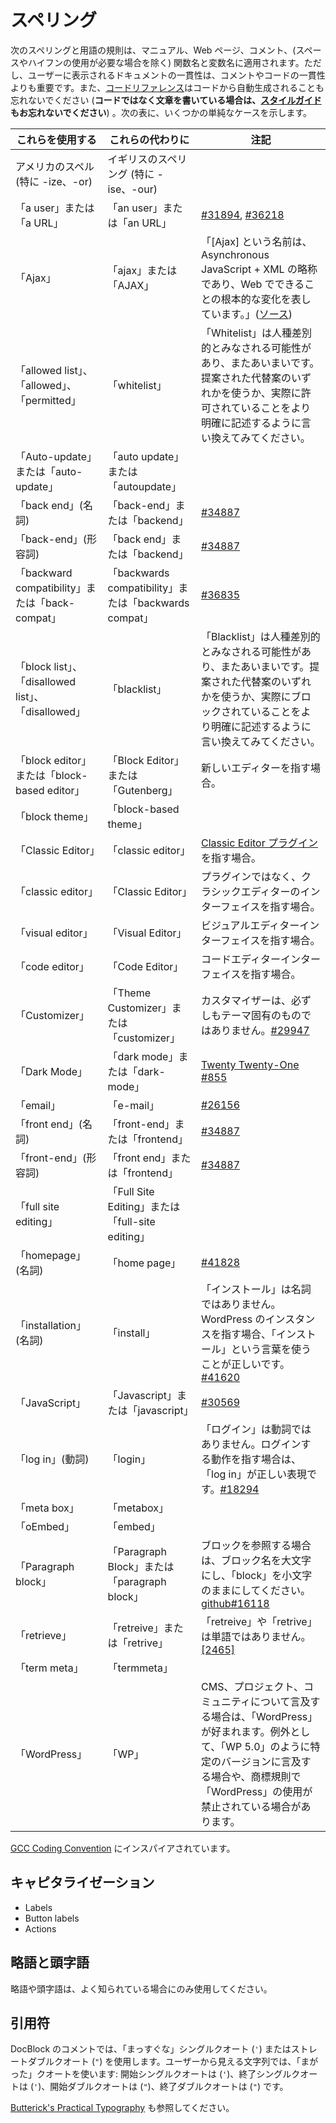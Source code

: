 <!--
# Spelling
-->

# スペリング

<!--
## Terminology
-->

<!--
The following conventions of spelling and terminology apply to the manuals, web pages, comments, and (except where they require spaces or hyphens to be used) function and variable names, although consistency in user-visible documentation and diagnostics is more important than that in comments and code. Also don’t forget that the [Code Reference](https://developer.wordpress.org/reference/) is auto-generated from the code (*if you’re writing prose instead of code, don’t forget the [Style Guide](https://make.wordpress.org/marketing/handbook/resources/style-guide-and-brand-book/)*). The following table lists some simple cases:
-->

次のスペリングと用語の規則は、マニュアル、Web ページ、コメント、(スペースやハイフンの使用が必要な場合を除く) 関数名と変数名に適用されます。ただし、ユーザーに表示されるドキュメントの一貫性は、コメントやコードの一貫性よりも重要です。また、[コードリファレンス](https://developer.wordpress.org/reference/)はコードから自動生成されることも忘れないでください (**コードではなく文章を書いている場合は、[スタイルガイド](https://make.wordpress.org/marketing/handbook/resources/style-guide-and-brand-book/)もお忘れないでください**) 。次の表に、いくつかの単純なケースを示します。


<!-- | Use… | …instead of | Notes |
| --- | --- | --- |
| American spelling (in particular -ize, -or) | British spelling (in particular -ise, -our) |   |
| “a user” or “a URL” | “an user” or “an URL” | [#31894](https://core.trac.wordpress.org/ticket/31894), [#36218](https://core.trac.wordpress.org/ticket/36218) |
| “Ajax” | “ajax” or “AJAX” | “The name \[Ajax\] is shorthand for Asynchronous JavaScript + XML, and it represents a fundamental shift in what’s possible on the Web.” ([Source](http://adaptivepath.org/ideas/ajax-new-approach-web-applications/)) |
| “allowed list”, “allowed”, “permitted” | “whitelist” | “Whitelist” can be considered racially insensitive and is also ambiguous. Try using one of the suggested alternatives, or rewording to describe what is actually being allowed more clearly. |
| “Auto-update” or “auto-update” | “auto update” or “autoupdate” |   |
| “back end” (noun) | “back-end” or “backend” | [](https://core.trac.wordpress.org/ticket/34887)[](https://core.trac.wordpress.org/ticket/34887)[](https://core.trac.wordpress.org/ticket/34887)[#34887](https://core.trac.wordpress.org/ticket/34887) |
| “back-end” (adjective) | “back end” or “backend” | [](https://core.trac.wordpress.org/ticket/34887)[](https://core.trac.wordpress.org/ticket/34887)[](https://core.trac.wordpress.org/ticket/34887)[#34887](https://core.trac.wordpress.org/ticket/34887) |
| “backward compatibility” or “back-compat” | “backwards compatibility” or “backwards compat” | [#36835](https://core.trac.wordpress.org/ticket/36835) |
| “block list”, “disallowed list”, “disallowed” | “blacklist” | “Blacklist” can be considered racially insensitive and is also ambiguous. Try using one of the suggested alternatives, or rewording to describe what is actually being blocked more clearly. |
| “block editor” or “block-based editor” | “Block Editor” or “Gutenberg” | When referring to the new editor. |
| “block theme” | “block-based theme” |  |
| “Classic Editor” | “classic editor” | When referring to the [Classic Editor plugin](https://wordpress.org/plugins/classic-editor/). |
| “classic editor” | “Classic Editor” | When referring to the classic editor interface and not the plugin. |
| “visual editor” | “Visual Editor” | When referring to the visual editor interface. |
| “code editor” | “Code Editor” | When referring to the code editor interface. |
| “Customizer” | “Theme Customizer” or “customizer” | The Customizer isn’t necessarily theme-specific, [#29947](https://core.trac.wordpress.org/ticket/29947) |
| “Dark Mode” | “dark mode” or “dark-mode” | [Twenty Twenty-One #855](https://github.com/WordPress/twentytwentyone/pull/855) |
| “email” | “e-mail” | [#26156](https://core.trac.wordpress.org/ticket/26156) |
| “front end” (noun) | “front-end” or “frontend” | [](https://core.trac.wordpress.org/ticket/34887)[](https://core.trac.wordpress.org/ticket/34887)[](https://core.trac.wordpress.org/ticket/34887)[#34887](https://core.trac.wordpress.org/ticket/34887) |
| “front-end” (adjective) | “front end” or “frontend” | [](https://core.trac.wordpress.org/ticket/34887)[](https://core.trac.wordpress.org/ticket/34887)[](https://core.trac.wordpress.org/ticket/34887)[#34887](https://core.trac.wordpress.org/ticket/34887) |
| “full site editing” | “Full Site Editing” or “full-site editing” |  |
| “homepage” (noun) | “home page” | [#41828](https://core.trac.wordpress.org/ticket/41828) |
| “installation” (noun) | “install” | The word “install” is not a noun. When referring to an instance of WordPress, the correct word to use is “installation”.
[#41620](https://core.trac.wordpress.org/ticket/41620) |
| “JavaScript” | “Javascript” or “javascript” | [#30569](https://core.trac.wordpress.org/ticket/30569) |
| “log in” (verb) | “login” | The word “login” is not a verb. When referring to the action of logging in, the correct phrase to use is “log in”.
[#18294](https://core.trac.wordpress.org/ticket/18294) |
| “meta box” | “metabox” |   |
| “oEmbed” | “embed” |   |
| “Paragraph block” | “Paragraph Block” or “paragraph block” | When referring to blocks capitalize the block name and keep ‘block’ lowercase. [github#16118](https://github.com/WordPress/gutenberg/issues/16118#issuecomment-501458511) |
| “retrieve” | “retreive” or “retrive” | “retreive” or “retrive” aren’t words, [\[2465\]](https://core.trac.wordpress.org/changeset/2465) |
| “term meta” | “termmeta” |   |
| “WordPress” | “WP” | “WordPress” is preferred when referring to the CMS, project, or community.  One exception is when referencing a specific version, e.g. “WP 5.0”, or where the trademark rules prohibit the use of “WordPress”. | -->

| これらを使用する | これらの代わりに | 注記 |
| --- | --- | --- |
| アメリカのスペル (特に -ize、-or) | イギリスのスペリング (特に -ise、-our) |   |
| 「a user」または「a URL」 | 「an user」または「an URL」 | [#31894](https://core.trac.wordpress.org/ticket/31894), [#36218](https://core.trac.wordpress.org/ticket/36218) |
| 「Ajax」 | 「ajax」または「AJAX」 | 「\[Ajax\] という名前は、Asynchronous JavaScript + XML の略称であり、Web でできることの根本的な変化を表しています。」([ソース](http://adaptivepath.org/ideas/ajax-new-approach-web-applications/)) |
| 「allowed list」、「allowed」、「permitted」 | 「whitelist」 | 「Whitelist」は人種差別的とみなされる可能性があり、またあいまいです。提案された代替案のいずれかを使うか、実際に許可されていることをより明確に記述するように言い換えてみてください。|
| 「Auto-update」または「auto-update」 | 「auto update」または「autoupdate」 |   |
| 「back end」(名詞) | 「back-end」または「backend」 | [](https://core.trac.wordpress.org/ticket/34887)[](https://core.trac.wordpress.org/ticket/34887)[](https://core.trac.wordpress.org/ticket/34887)[#34887](https://core.trac.wordpress.org/ticket/34887) |
| 「back-end」(形容詞) | 「back end」または「backend」 | [](https://core.trac.wordpress.org/ticket/34887)[](https://core.trac.wordpress.org/ticket/34887)[](https://core.trac.wordpress.org/ticket/34887)[#34887](https://core.trac.wordpress.org/ticket/34887) |
| 「backward compatibility」または「back-compat」 | 「backwards compatibility」または「backwards compat」 | [#36835](https://core.trac.wordpress.org/ticket/36835) |
| 「block list」、「disallowed list」、「disallowed」 | 「blacklist」 | 「Blacklist」は人種差別的とみなされる可能性があり、またあいまいです。提案された代替案のいずれかを使うか、実際にブロックされていることをより明確に記述するように言い換えてみてください。 |
| 「block editor」または「block-based editor」 | 「Block Editor」または「Gutenberg」 | 新しいエディターを指す場合。 |
| 「block theme」 | 「block-based theme」 |  |
| 「Classic Editor」 | 「classic editor」 | [Classic Editor プラグイン](https://wordpress.org/plugins/classic-editor/)を指す場合。 |
| 「classic editor」 | 「Classic Editor」 | プラグインではなく、クラシックエディターのインターフェイスを指す場合。 |
| 「visual editor」 | 「Visual Editor」 | ビジュアルエディターインターフェイスを指す場合。|
| 「code editor」 | 「Code Editor」 | コードエディターインターフェイスを指す場合。|
| 「Customizer」 | 「Theme Customizer」または「customizer」 | カスタマイザーは、必ずしもテーマ固有のものではありません。[#29947](https://core.trac.wordpress.org/ticket/29947) |
| 「Dark Mode」 | 「dark mode」または「dark-mode」 | [Twenty Twenty-One #855](https://github.com/WordPress/twentytwentyone/pull/855) |
| 「email」 | 「e-mail」 | [#26156](https://core.trac.wordpress.org/ticket/26156) |
| 「front end」(名詞) | 「front-end」または「frontend」 | [](https://core.trac.wordpress.org/ticket/34887)[](https://core.trac.wordpress.org/ticket/34887)[](https://core.trac.wordpress.org/ticket/34887)[#34887](https://core.trac.wordpress.org/ticket/34887) |
| 「front-end」(形容詞) | 「front end」または「frontend」 | [](https://core.trac.wordpress.org/ticket/34887)[](https://core.trac.wordpress.org/ticket/34887)[](https://core.trac.wordpress.org/ticket/34887)[#34887](https://core.trac.wordpress.org/ticket/34887) |
| 「full site editing」 | 「Full Site Editing」または「full-site editing」 |  |
| 「homepage」(名詞) | 「home page」 | [#41828](https://core.trac.wordpress.org/ticket/41828) |
| 「installation」(名詞) | 「install」 | 「インストール」は名詞ではありません。WordPress のインスタンスを指す場合、「インストール」という言葉を使うことが正しいです。[#41620](https://core.trac.wordpress.org/ticket/41620) |
| 「JavaScript」 | 「Javascript」または「javascript」 | [#30569](https://core.trac.wordpress.org/ticket/30569) |
| 「log in」(動詞) | 「login」 | 「ログイン」は動詞ではありません。ログインする動作を指す場合は、「log in」が正しい表現です。[#18294](https://core.trac.wordpress.org/ticket/18294) |
| 「meta box」 | 「metabox」 |   |
| 「oEmbed」 | 「embed」 |   |
| 「Paragraph block」 | 「Paragraph Block」または「paragraph block」 | ブロックを参照する場合は、ブロック名を大文字にし、「block」を小文字のままにしてください。[github#16118](https://github.com/WordPress/gutenberg/issues/16118#issuecomment-501458511) |
| 「retrieve」 | 「retreive」または「retrive」 | 「retreive」や「retrive」は単語ではありません。[\[2465\]](https://core.trac.wordpress.org/changeset/2465) |
| 「term meta」 | 「termmeta」 |   |
| 「WordPress」 | 「WP」 | CMS、プロジェクト、コミュニティについて言及する場合は、「WordPress」が好まれます。例外として、「WP 5.0」のように特定のバージョンに言及する場合や、商標規則で「WordPress」の使用が禁止されている場合があります。|

<!--
Inspired by the [GCC Coding Convention](https://gcc.gnu.org/codingconventions.html#Spelling).
-->

[GCC Coding Convention](https://gcc.gnu.org/codingconventions.html#Spelling) にインスパイアされています。

<!--
## Capitalization
-->

## キャピタライゼーション

*   Labels
*   Button labels
*   Actions

<!--
## Abbreviations and Acronyms
-->

## 略語と頭字語

<!--
Use abbreviations and acronyms only when they are familiar.
-->

略語や頭字語は、よく知られている場合にのみ使用してください。

<!--
## Quotation marks
-->

## 引用符

<!--
In DocBlock comments use the *straight* sin­gle quote (`'`) or the straight dou­ble quote (`"`). In strings, which are visible to users, use *curly* quotes: The open­ing sin­gle quote (`‘`), the clos­ing sin­gle quote (`’`), the open­ing dou­ble quote (`“`), and the clos­ing dou­ble quote (`”`).
See also [Butterick’s Practical Typography](http://practicaltypography.com/straight-and-curly-quotes.html).
-->

DocBlock のコメントでは、「まっすぐな」シングルクオート (`'`) またはストレートダブルクオート (`"`) を使用します。ユーザーから見える文字列では、「まがった」クオートを使います: 開始シングルクオートは (`'`)、終了シングルクオートは (`'`)、開始ダブルクオートは (`"`)、終了ダブルクオートは (`"`) です。

[Butterick's Practical Typography](http://practicaltypography.com/straight-and-curly-quotes.html) も参照してください。
